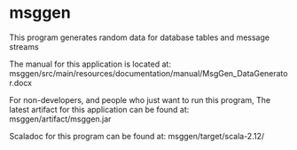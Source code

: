 # msggen
This program generates random data for database tables and message streams

The manual for this application is located at:
msggen/src/main/resources/documentation/manual/MsgGen_DataGenerator.docx

For non-developers, and people who just want to run this program,
The latest artifact for this application can be found at:
msggen/artifact/msggen.jar

Scaladoc for this program can be found at:
msggen/target/scala-2.12/
